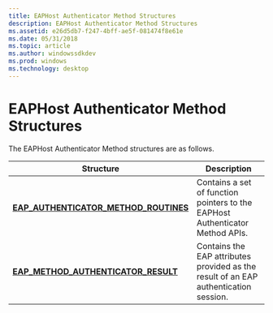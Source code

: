 ```yaml
---
title: EAPHost Authenticator Method Structures
description: EAPHost Authenticator Method Structures
ms.assetid: e26d5db7-f247-4bff-ae5f-081474f8e61e
ms.date: 05/31/2018
ms.topic: article
ms.author: windowssdkdev
ms.prod: windows
ms.technology: desktop
---
```


# EAPHost Authenticator Method Structures

The EAPHost Authenticator Method structures are as follows.



| Structure                                                                         | Description                                                                          |
|-----------------------------------------------------------------------------------|--------------------------------------------------------------------------------------|
| [**EAP\_AUTHENTICATOR\_METHOD\_ROUTINES**](/windows/previous-versions/eapmethodauthenticatorapis/ns-eapmethodauthenticatorapis-_eap_authenticator_method_routines?branch=master) | Contains a set of function pointers to the EAPHost Authenticator Method APIs.        |
| [**EAP\_METHOD\_AUTHENTICATOR\_RESULT**](/windows/previous-versions/EapAuthenticatorActionDefine/ns-eapauthenticatoractiondefine-_eap_method_authenticator_result?branch=master)     | Contains the EAP attributes provided as the result of an EAP authentication session. |



 

 

 




